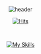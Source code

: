 <div align="center">
  
![header](https://capsule-render.vercel.app/api?type=soft&color=000000&weight=100%&height=100&section=header&text=SEE&nbsp;IT&nbsp;FIX&nbsp;IT&nbsp;SORTED&fontColor=ffffff&fontSize=30&animation=fadeIn&fontAlignY=55)
</div>

<div align="center">
  
[![Hits](https://hits.seeyoufarm.com/api/count/incr/badge.svg?url=https%3A%2F%2Fgithub.com%2Fzzsezz%2Fhit-counter&count_bg=%23000000&title_bg=%23000000&icon=github.svg&icon_color=%23FFFFFF&title=HEY&edge_flat=true)](https://hits.seeyoufarm.com)</div>

</br>
<!--  <a style="text-decoration: !important none;" target="_blank" href="https://www.instagram.com/zzsezz/">:link:</a>
  -->
<div align="center">
<p> </p>
</div>

<div align="center">
  
[![My Skills](https://skillicons.dev/icons?i=figma&theme=dark)](https://skillicons.dev)
</div>
